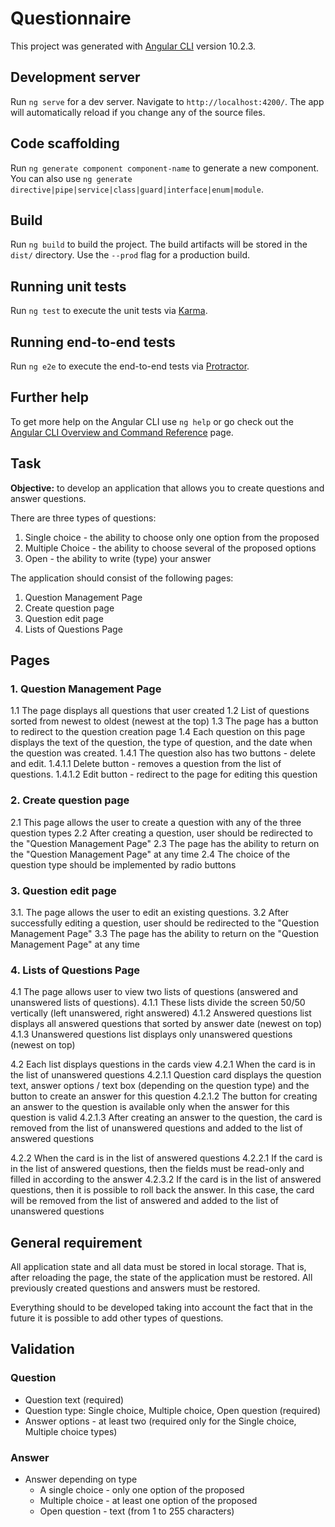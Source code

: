 # Questionnaire

This project was generated with [Angular CLI](https://github.com/angular/angular-cli) version 10.2.3.

## Development server

Run `ng serve` for a dev server. Navigate to `http://localhost:4200/`. The app will automatically reload if you change any of the source files.

## Code scaffolding

Run `ng generate component component-name` to generate a new component. You can also use `ng generate directive|pipe|service|class|guard|interface|enum|module`.

## Build

Run `ng build` to build the project. The build artifacts will be stored in the `dist/` directory. Use the `--prod` flag for a production build.

## Running unit tests

Run `ng test` to execute the unit tests via [Karma](https://karma-runner.github.io).

## Running end-to-end tests

Run `ng e2e` to execute the end-to-end tests via [Protractor](http://www.protractortest.org/).

## Further help

To get more help on the Angular CLI use `ng help` or go check out the [Angular CLI Overview and Command Reference](https://angular.io/cli) page.


## Task

**Objective:** to develop an application that allows you to create questions and answer questions.

There are three types of questions:

1. Single choice - the ability to choose only one option from the proposed
2. Multiple Choice - the ability to choose several of the proposed options
3. Open - the ability to write (type) your answer

The application should consist of the following pages:

1. Question Management Page
2. Create question page
3. Question edit page
4. Lists of Questions Page

## Pages

### 1. Question Management Page

1.1 The page displays all questions that user created
1.2 List of questions sorted from newest to oldest (newest at the top)
1.3 The page has a button to redirect to the question creation page
1.4 Each question on this page displays the text of the question, the type of question, and the date when the question was created.
1.4.1 The question also has two buttons - delete and edit.
1.4.1.1 Delete button - removes a question from the list of questions.
1.4.1.2 Edit button - redirect to the page for editing this question

### 2. Create question page

2.1 This page allows the user to create a question with any of the three question types
2.2 After creating a question, user should be redirected to the "Question Management Page"
2.3 The page has the ability to return on the "Question Management Page" at any time
2.4 The choice of the question type should be implemented by radio buttons

### 3. Question edit page

3.1. The page allows the user to edit an existing questions.
3.2 After successfully editing a question, user should be redirected to the "Question Management Page"
3.3 The page has the ability to return on the "Question Management Page" at any time

### 4. Lists of Questions Page

4.1 The page allows user to view two lists of questions (answered and unanswered lists of questions).
4.1.1 These lists divide the screen 50/50 vertically (left unanswered, right answered)
4.1.2 Answered questions list displays all answered questions that sorted by answer date (newest on top)
4.1.3 Unanswered questions list displays only unanswered questions (newest on top)

4.2 Each list displays questions in the cards view
4.2.1 When the card is in the list of unanswered questions
4.2.1.1 Question card displays the question text, answer options / text box (depending on the question type) and the button to create an answer for this question
4.2.1.2 The button for creating an answer to the question is available only when the answer for this question is valid
4.2.1.3 After creating an answer to the question, the card is removed from the list of unanswered questions and added to the list of answered questions

4.2.2 When the card is in the list of answered questions
4.2.2.1 If the card is in the list of answered questions, then the fields must be read-only and filled in according to the answer
4.2.3.2 If the card is in the list of answered questions, then it is possible to roll back the answer. In this case, the card will be removed from the list of answered and added to the list of unanswered questions 

## General requirement

All application state and all data must be stored in local storage. That is, after reloading the page, the state of the application must be restored. All previously created questions and answers must be restored.

Everything should to be developed taking into account the fact that in the future it is possible to add other types of questions.

## Validation

### Question

- Question text (required)
- Question type: Single choice, Multiple choice, Open question (required)
- Answer options - at least two (required only for the Single choice, Multiple choice types)

### Answer

- Answer depending on type
    - A single choice - only one option of the proposed
    - Multiple choice - at least one option of the proposed
    - Open question - text (from 1 to 255 characters)
